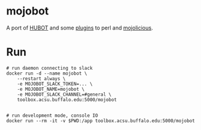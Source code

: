 # mojobot
A port of [HUBOT](https://hubot.github.com/) and some [plugins](https://github.com/github/hubot-scripts/tree/master/src/scripts) to perl and [mojolicious](http://mojolicio.us/).

# Run

    # run daemon connecting to slack
    docker run -d --name mojobot \
        --restart always \
        -e MOJOBOT_SLACK_TOKEN=... \
        -e MOJOBOT_NAME=mojobot \
        -e MOJOBOT_SLACK_CHANNEL=#general \
        toolbox.acsu.buffalo.edu:5000/mojobot


    # run development mode, console IO
    docker run --rm -it -v $PWD:/app toolbox.acsu.buffalo.edu:5000/mojobot
